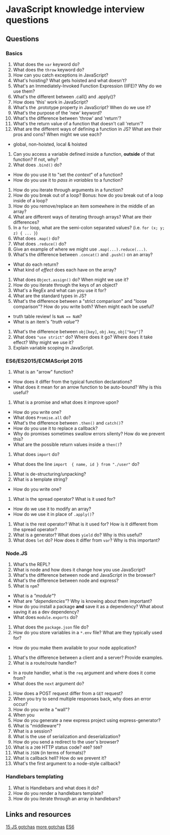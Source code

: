 # JavaScript knowledge interview questions 

## Questions

### Basics

1. What does the `var` keyword do?
1. What does the `throw` keyword do?
1. How can you catch exceptions in JavaScript?
1. What's hoisting? What gets hoisted and what doesn't?
1. What's an Immediately-Invoked Function Expression (IIFE)? Why do we use them?
1. What's the different between .call() and .apply()?
1. How does 'this' work in JavaScript?
1. What's the .prototype property in JavaScript? When do we use it?
1. What's the purpose of the 'new' keyword?
1. What's the difference between 'throw' and 'return'?
1. What's the return value of a function that doesn't call 'return'?
1. What are the different ways of defining a function in JS? What are their pros and cons? When might we use each?
  - global, non-hoisted, local & hoisted
1. Can you access a variable defined inside a function, __outside__ of that function? If not, why?
1. What does `.bind()` do?
  - How do you use it to "set the _context_" of a function?
  - How do you use it to _pass in variables_ to a function?
1. How do you iterate through arguments in a function?
1. How do you break out of a loop? Bonus: how do you break out of a loop inside of a loop?
1. How do you remove/replace an item somewhere in the middle of an array?
1. What are different ways of iterating through arrays? What are their differences?
1. In a `for` loop, what are the semi-colon separated values? (i.e. `for (x; y; z) { ... }`)
1. What does `.map()` do?
1. What does `.reduce()` do?
1. Give an example of where we might use `.map(...).reduce(...)`.
1. What's the difference between `.concat()` and `.push()` on an array?
  - What do each return?
  - What kind of _effect_ does each have on the array?
1. What does `Object.assign()` do? When might we use it?
1. How do you iterate through the keys of an object?
1. What's a RegEx and what can you use it for?
1. What are the standard types in JS?
1. What's the difference between a "strict comparison" and "loose comparison"? How do you write both? When might each be useful?
  - truth table review! Is `NaN == NaN`?
  - What is an item's _"truth value"_?
1. What's the difference between `obj[key]`, `obj.key`, `obj["key"]`?
1. What does `"use strict"` do? Where does it go? Where does it take effect? Why might we use it?
1. Explain variable scoping in JavaScript.

### ES6/ES2015/ECMAScript 2015

1. What is an "arrow" function?
  - How does it differ from the typical function declarations?
  - What does it mean for an arrow function to be auto-bound? Why is this useful?
1. What is a promise and what does it improve upon?
  - How do you write one?
  - What does `Promise.all` do?
  - What's the difference between `.then()` and `catch()`?
  - How do you use it to replace a callback?
  - Why do promises sometimes swallow errors silenty? How do we prevent this?
  - What are the possible return values inside a `then()`?
1. What does `import` do?
  - What does the line `import  { name, id } from "./user"` do?
1. What is de-structuring/unpacking?
1. What is a template string?
  - How do you write one?
1. What is the spread operator? What is it used for?
  - How do we use it to modify an array?
  - How do we use it in place of `.apply()`?
1. What is the rest operator? What is it used for? How is it different from the spread operator?
1. What is a generator? What does `yield` do? Why is this useful?
1. What does `let` do? How does it differ from `var`? Why is this important?

### Node.JS

1. What's the REPL?
1. What is node and how does it change how you use JavaScript?
1. What's the difference between node and JavaScript in the browser?
1. What's the difference between node and express?
1. What is `npm`?
  - What is a _"module"_?
  - What are _"dependencies"_? Why is knowing about them important?
  - How do you install a package __and__ save it as a dependency? What about saving it as a dev dependency?
  - What does `module.exports` do?
1. What does the `package.json` file do?
1. How do you store variables in a `*.env` file? What are they typically used for?
  - How do you make them available to your node application?
1. What's the difference between a client and a server? Provide examples.
1. What is a route/route handler?
  - In a route handler, what is the `req` argument and where does it come from?
  - What does the `next` argument do?
1. How does a POST request differ from a `GET` request?
1. When you try to send multiple responses back, why does an error occur?
1. How do you write a "wall"?
1. When you 
1. How do you generate a new express project using express-generator?
1. What is "middleware"?
1. What is a session?
1. What is the use of serialization and deserialization?
1. How do you send a redirect to the user's browser?
1. What is a `200` HTTP status code? `400`? `500`?
1. What is `JSON` (in terms of formats)?
1. What is callback hell? How do we prevent it?
1. What's the first argument to a node-style callback?

### Handlebars templating

1. What is Handlebars and what does it do?
1. How do you render a handlebars template?
1. How do you iterate through an array in handlebars?

## Links and resources

[15 JS gotchas](http://www.standardista.com/javascript/15-common-javascript-gotchas/)
[more gotchas](https://github.com/stevekwan/best-practices/blob/master/javascript/gotchas.md)
[ES6](http://webapplog.com/es6/)
